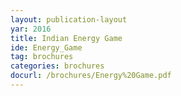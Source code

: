 ```yaml
---
layout: publication-layout
yar: 2016
title: Indian Energy Game
ide: Energy_Game
tag: brochures
categories: brochures
docurl: /brochures/Energy%20Game.pdf
---
```

